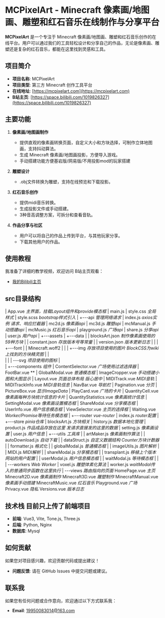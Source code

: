 # MCPixelArt - Minecraft 像素画/地图画、雕塑和红石音乐在线制作与分享平台

**MCPixelArt** 是一个专注于 Minecraft 像素画/地图画、雕塑和红石音乐创作的在线平台。用户可以通过我们的工具轻松设计和分享自己的作品，无论是像素画、雕塑还是复杂的红石音乐，都能在这里找到灵感和工具。

## 项目简介

- **项目名称**: MCPixelArt  
- **项目类型**: 第三方 Minecraft 创作工具平台  
- **在线地址**: [https://mcpixelart.com](https://mcpixelart.com)  
- **B站主页**: [https://space.bilibili.com/1019826327](https://space.bilibili.com/1019826327)  

## 主要功能

1. **像素画/地图画制作**  
   - 提供直观的像素画转换页面，自定义大小和方块选择，可制作立体地图画，支持抖动算法。  
   - 生成 Minecraft 像素画/地图画投影，方便导入游戏。
   - 手动搭建功能方便基岩版/网易版/不用投影mod的玩家搭建

2. **雕塑设计**  
   - .obj文件转换为雕塑，支持在线预览和下载投影。

3. **红石音乐创作**  
   - 提供midi音乐转换。
   - 生成投影文件或手动搭建。
   - 3种音高调整方案，可拆分和查看音轨。

4. **作品分享与社区**  
   - 用户可以将自己的作品上传到平台，与其他玩家分享。  
   - 下载其他用户的作品。  

## 使用教程

我准备了详细的教学视频，欢迎访问 B站主页观看：  
- [我的Bilibili主页](https://space.bilibili.com/1019826327)  

## src目录结构
|   App.vue *主界面，挂载Layout组件和provide模态框*
|   main.js 
|   style.css *全局样式*
|   style.scss *bootstrap样式引入*
|
+---api *管理网络请求*
|       index.js *axios实例 请求、响应拦截器*
|       mc2d.js *像素画api*
|       mc3d.js *雕塑api*
|       mcManual.js *手动搭建api*
|       mcMusic.js *红石音乐api*
|       playground.js *广场api*
|       share.js *分享api*
|       user.js *用户api*
|
+---assets
|   +---data
|   |       blocksArt.json *制作像素画使用的59种方块*
|   |       constant.json *存放版本号等常量*
|   |       version.json *版本更新日志*
|   |
|   +---font
|   |       Minecraft.woff2
|   |
|   +---img  *存放项目使用的图片 BlockCSS为wiki上找到的方块精灵图*
|   |       
|   |
|   \---svg *项目使用的图标*
|           
|
+---components *组件*
|       ContentSelector.vue *广场使用过滤选择器*
|       FootBar.vue **
|       GlobalModal.vue *普通模态框*
|       ImageCropper.vue *手动搭建小图和大图显示*
|       Layout.vue *页面总体布局 版心居中*
|       MIDITrack.vue *MIDI音轨*
|       MIDITrackInfo.vue *MIDI音轨信息*
|       NavBar.vue *导航栏*
|       Pagination.vue *分页*
|       PictureBox.vue *显示ImageData*
|       PlayCard.vue *广场的卡片*
|       QuantityCell.vue *像素画每种方块统计信息的卡片*
|       QuantityStatistics.vue *像素画统计信息*
|       SettingModal.vue *像素画设置模态框*
|       ShareModal.vue *分享模态框*
|       UserInfo.vue *用户信息模态框*
|       ViewSelector.vue *主页的选择框*
|       Waiting.vue *Worker/Promise等待任务模态框*
|
+---router *vue-router*
|       index.js *router配置*
|
+---store *pinia仓库*
|       blocksArt.js *方块相关*
|       history.js *数据本地化管理*
|       product.js *作品成品存放在这里 发请求直接发的这里的数据*
|       setting.js *像素画设置*
|       user.js *用户信息*
|
+---utils *工具库*
|   |   artMaker.js *像素画制作算法*
|   |   autoDownload.js *自动下载*
|   |   dataStruct.js *自定义数据结构 Counter方块计数器*
|   |   formatter.js *格式化*
|   |   globalModal.js *普通模态框*
|   |   imageUtils.js *图片解析*
|   |   MIDI.js *MIDI解析*
|   |   shareModal.js *分享模态框*
|   |   transplant.js *移植上个版本网站的用户配置*
|   |   userModal.js *用户信息模态框*
|   |   waitModal.js *等待模态框*
|   |
|   \---workers *Web Worker*
|           voxel.js *雕塑体素化算法*
|           worker.js *waitModal传入的普通同步函数在这里执行*
|
\---views *路由指向的页面*
        HomePage.vue *主页*
        Minecraft2D.vue *像素画制作*
        Minecraft3D.vue *雕塑制作*
        MinecraftManual.vue *像素画手动搭建*
        MinecraftMusic.vue *红石音乐*
        Playground.vue *广场*
        Privacy.vue *隐私*
        Versions.vue *版本日志*

## 技术栈 目前只上传了前端项目

- **前端**: Vue3, Vite, Tone.js, Three.js
- **后端**: Python, Nginx
- **数据库**: Mysql

## 如何贡献

如果您对项目感兴趣，欢迎贡献代码或提出建议！
- **问题反馈**: 请在 GitHub Issues 中提交问题或建议。  

## 联系我

如果您有任何问题或合作意向，欢迎通过以下方式联系我：  
- **Email**: 19950083014@163.com  